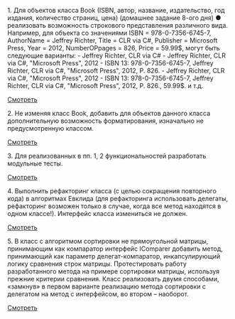<p>1. Для объектов класса Book (ISBN, автор, название, издательство, год издания, количество страниц, цена) (домашнее задание 8-ого дня)
●	реализовать возможность строкового представления различного вида. Например, для объекта со значениями ISBN = 978-0-7356-6745-7, AuthorName  = Jeffrey Richter, Title = CLR via C#, Publisher = Microsoft Press, Year = 2012, NumberOPpages = 826, Price = 59.99$, могут быть следующие варианты:
-	Jeffrey Richter, CLR via C#
-	Jeffrey Richter, CLR via C#, "Microsoft Press", 2012
-	ISBN 13: 978-0-7356-6745-7, Jeffrey Richter, CLR via C#, "Microsoft Press", 2012, P. 826.
-	Jeffrey Richter, CLR via C#, "Microsoft Press", 2012
-	ISBN 13: 978-0-7356-6745-7, Jeffrey Richter, CLR via C#, "Microsoft Press", 2012, P. 826., 59.99$.
и т.д.</p> 
<a href = "https://github.com/Masarnouski/NEW.S.2018.Masarnouski.08/blob/master/NEW.S.2018.Masarnouski.08/NEW.S.2018.Masarnouski.08/Books.Logic/Book.cs"> Смотреть </a>
<br>
<p>
2. Не изменяя класс Book, добавить для объектов данного класса дополнительную возможность форматирования, изначально не предусмотренную классом.
</p> 
<a href = "https://github.com/Masarnouski/NEW.S.2018.Masarnouski.08/blob/master/NEW.S.2018.Masarnouski.08/NEW.S.2018.Masarnouski.08/Books.Logic/CustomBookFormat.cs"> Смотреть </a> <br>
<p> 3. Для реализованных в пп. 1, 2 функциональностей разработать модульные тесты.</p>
<a href = "https://github.com/Masarnouski/NEW.S.2018.Masarnouski.08/tree/master/NEW.S.2018.Masarnouski.08/Books.Logic.Tests"> Смотреть </a> <br>
<p>4. Выполнить рефакторинг класса (с целью сокращения повторного кода) в алгоритмах Евклида (для рефакторинга использовать делегаты, рефакторинг возможен только в случае, когда все метод находятся в одном классе!). Интерфейс класса измениться не должен.</p>
<a href = "https://github.com/Masarnouski/NEW.S.2018.Masarnouski.03-04/blob/master/NEW.W.2018.Masarnouski.03/NEW.W.2018.Masarnouski.03/NodCount.cs"> Смотреть </a><br>
<p>5. В класс с алгоритмом сортировки не прямоугольной матрицы, принимающим как компаратор интерфейс IComparer<int[]> добавить метод, принимающий как параметр делегат-компаратор, инкапсулирующий логику сравнения строк матрицы. Протестировать работу разработанного метода на примере сортировки матрицы, используя прежние критерии сравнения. Класс реализовать двумя способами, «замкнув» в первом варианте реализацию метода сортировки с делегатом на метод с интерфейсом, во втором – наоборот.</p>
<a href = "https://github.com/Masarnouski/NEW.S.2018.Masarnouski.05/tree/master/NEW.S.2018.Masarnouski.05/NEW.S.2018.Masarnouski.05"> Смотреть </a>
